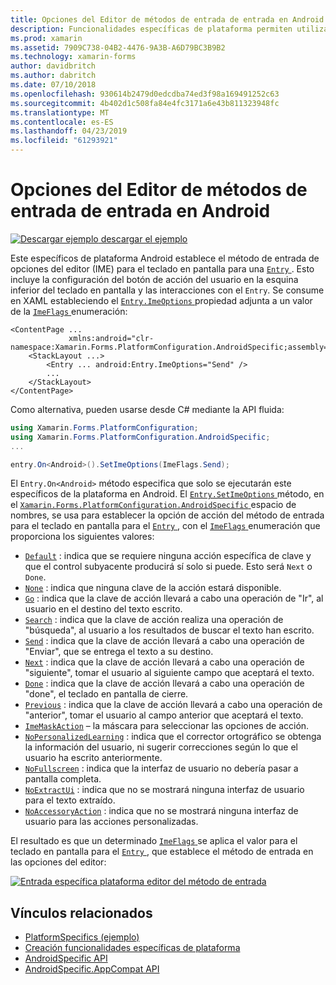 ```yaml
---
title: Opciones del Editor de métodos de entrada de entrada en Android
description: Funcionalidades específicas de plataforma permiten utilizar la funcionalidad que solo está disponible en una plataforma concreta, sin necesidad de implementar los representadores personalizados o los efectos. En este artículo se explica cómo consumir el Android específicos de la plataforma que establece el método de entrada de opciones del editor para el teclado en pantalla para una entrada.
ms.prod: xamarin
ms.assetid: 7909C738-04B2-4476-9A3B-A6D79BC3B9B2
ms.technology: xamarin-forms
author: davidbritch
ms.author: dabritch
ms.date: 07/10/2018
ms.openlocfilehash: 930614b2479d0edcdba74ed3f98a169491252c63
ms.sourcegitcommit: 4b402d1c508fa84e4fc3171a6e43b811323948fc
ms.translationtype: MT
ms.contentlocale: es-ES
ms.lasthandoff: 04/23/2019
ms.locfileid: "61293921"
---
```

# <a name="entry-input-method-editor-options-on-android"></a>Opciones del Editor de métodos de entrada de entrada en Android

[![Descargar ejemplo](~/media/shared/download.png) descargar el ejemplo](https://developer.xamarin.com/samples/xamarin-forms/userinterface/platformspecifics/)

Este específicos de plataforma Android establece el método de entrada de opciones del editor (IME) para el teclado en pantalla para una [ `Entry` ](xref:Xamarin.Forms.Entry). Esto incluye la configuración del botón de acción del usuario en la esquina inferior del teclado en pantalla y las interacciones con el `Entry`. Se consume en XAML estableciendo el [ `Entry.ImeOptions` ](xref:Xamarin.Forms.PlatformConfiguration.AndroidSpecific.Entry.ImeOptionsProperty) propiedad adjunta a un valor de la [ `ImeFlags` ](xref:Xamarin.Forms.PlatformConfiguration.AndroidSpecific.ImeFlags) enumeración:

```xaml
<ContentPage ...
             xmlns:android="clr-namespace:Xamarin.Forms.PlatformConfiguration.AndroidSpecific;assembly=Xamarin.Forms.Core">
    <StackLayout ...>
        <Entry ... android:Entry.ImeOptions="Send" />
        ...
    </StackLayout>
</ContentPage>
```

Como alternativa, pueden usarse desde C# mediante la API fluida:

```csharp
using Xamarin.Forms.PlatformConfiguration;
using Xamarin.Forms.PlatformConfiguration.AndroidSpecific;
...

entry.On<Android>().SetImeOptions(ImeFlags.Send);
```

El `Entry.On<Android>` método especifica que solo se ejecutarán este específicos de la plataforma en Android. El [ `Entry.SetImeOptions` ](xref:Xamarin.Forms.PlatformConfiguration.AndroidSpecific.Entry.SetImeOptions(Xamarin.Forms.IPlatformElementConfiguration{Xamarin.Forms.PlatformConfiguration.Android,Xamarin.Forms.Entry},Xamarin.Forms.PlatformConfiguration.AndroidSpecific.ImeFlags)) método, en el [ `Xamarin.Forms.PlatformConfiguration.AndroidSpecific` ](xref:Xamarin.Forms.PlatformConfiguration.AndroidSpecific) espacio de nombres, se usa para establecer la opción de acción del método de entrada para el teclado en pantalla para el [ `Entry` ](xref:Xamarin.Forms.Entry), con el [ `ImeFlags` ](xref:Xamarin.Forms.PlatformConfiguration.AndroidSpecific.ImeFlags) enumeración que proporciona los siguientes valores:

- [`Default`](xref:Xamarin.Forms.PlatformConfiguration.AndroidSpecific.ImeFlags.Default) : indica que se requiere ninguna acción específica de clave y que el control subyacente producirá sí solo si puede. Esto será `Next` o `Done`.
- [`None`](xref:Xamarin.Forms.PlatformConfiguration.AndroidSpecific.ImeFlags.None) : indica que ninguna clave de la acción estará disponible.
- [`Go`](xref:Xamarin.Forms.PlatformConfiguration.AndroidSpecific.ImeFlags.Go) : indica que la clave de acción llevará a cabo una operación de "Ir", al usuario en el destino del texto escrito.
- [`Search`](xref:Xamarin.Forms.PlatformConfiguration.AndroidSpecific.ImeFlags.Search) : indica que la clave de acción realiza una operación de "búsqueda", al usuario a los resultados de buscar el texto han escrito.
- [`Send`](xref:Xamarin.Forms.PlatformConfiguration.AndroidSpecific.ImeFlags.Send) : indica que la clave de acción llevará a cabo una operación de "Enviar", que se entrega el texto a su destino.
- [`Next`](xref:Xamarin.Forms.PlatformConfiguration.AndroidSpecific.ImeFlags.Next) : indica que la clave de acción llevará a cabo una operación de "siguiente", tomar el usuario al siguiente campo que aceptará el texto.
- [`Done`](xref:Xamarin.Forms.PlatformConfiguration.AndroidSpecific.ImeFlags.Done) : indica que la clave de acción llevará a cabo una operación de "done", el teclado en pantalla de cierre.
- [`Previous`](xref:Xamarin.Forms.PlatformConfiguration.AndroidSpecific.ImeFlags.Previous) : indica que la clave de acción llevará a cabo una operación de "anterior", tomar el usuario al campo anterior que aceptará el texto.
- [`ImeMaskAction`](xref:Xamarin.Forms.PlatformConfiguration.AndroidSpecific.ImeFlags.ImeMaskAction) – la máscara para seleccionar las opciones de acción.
- [`NoPersonalizedLearning`](xref:Xamarin.Forms.PlatformConfiguration.AndroidSpecific.ImeFlags.NoPersonalizedLearning) : indica que el corrector ortográfico se obtenga la información del usuario, ni sugerir correcciones según lo que el usuario ha escrito anteriormente.
- [`NoFullscreen`](xref:Xamarin.Forms.PlatformConfiguration.AndroidSpecific.ImeFlags.NoFullscreen) : indica que la interfaz de usuario no debería pasar a pantalla completa.
- [`NoExtractUi`](xref:Xamarin.Forms.PlatformConfiguration.AndroidSpecific.ImeFlags.NoExtractUi) : indica que no se mostrará ninguna interfaz de usuario para el texto extraído.
- [`NoAccessoryAction`](xref:Xamarin.Forms.PlatformConfiguration.AndroidSpecific.ImeFlags.NoAccessoryAction) : indica que no se mostrará ninguna interfaz de usuario para las acciones personalizadas.

El resultado es que un determinado [ `ImeFlags` ](xref:Xamarin.Forms.PlatformConfiguration.AndroidSpecific.ImeFlags) se aplica el valor para el teclado en pantalla para el [ `Entry` ](xref:Xamarin.Forms.Entry), que establece el método de entrada en las opciones del editor:

[![Entrada específica plataforma editor del método de entrada](entry-ime-options-images/entry-imeoptions.png "entrada específica plataforma editor del método de entrada")](entry-ime-options-images/entry-imeoptions-large.png#lightbox "entrada específica plataforma editor del método de entrada")

## <a name="related-links"></a>Vínculos relacionados

- [PlatformSpecifics (ejemplo)](https://developer.xamarin.com/samples/xamarin-forms/userinterface/platformspecifics/)
- [Creación funcionalidades específicas de plataforma](~/xamarin-forms/platform/platform-specifics/index.md#creating-platform-specifics)
- [AndroidSpecific API](xref:Xamarin.Forms.PlatformConfiguration.AndroidSpecific)
- [AndroidSpecific.AppCompat API](xref:Xamarin.Forms.PlatformConfiguration.AndroidSpecific.AppCompat)
